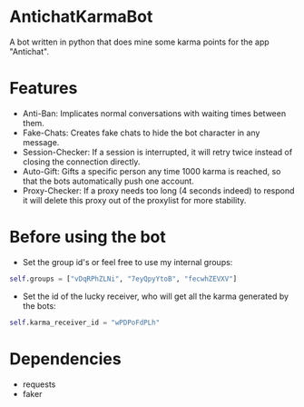 # AntichatKarmaBot
A bot written in python that does mine some karma points for the app "Antichat".

# Features
- Anti-Ban: Implicates normal conversations with waiting times between them.
- Fake-Chats: Creates fake chats to hide the bot character in any message.
- Session-Checker: If a session is interrupted, it will retry twice instead of closing the connection directly.
- Auto-Gift: Gifts a specific person any time 1000 karma is reached, so that the bots automatically push one account.
- Proxy-Checker: If a proxy needs too long (4 seconds indeed) to respond it will delete this proxy out of the proxylist for more stability.

# Before using the bot
- Set the group id's or feel free to use my internal groups:
```python
self.groups = ["vDqRPhZLNi", "7eyQpyYtoB", "fecwhZEVXV"]
```
- Set the id of the lucky receiver, who will get all the karma generated by the bots:
```python
self.karma_receiver_id = "wPDPoFdPLh"
```

# Dependencies
- requests
- faker
